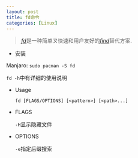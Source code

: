```yaml
---
layout: post
title: fd命令
categories: [Linux]
---
```


> [*fd*](https://github.com/sharkdp/fd)是一种简单ㄡ快速和用户友好的[*find*](https://www.gnu.org/software/findutils/)替代方案.

- 安装

Manjaro:  `sudo pacman -S fd`

`fd -h`中有详细的使用说明

- Usage

  `fd [FLAGS/OPTIONS] [<pattern>] [<path>...]`

- FLAGS

  `-H`显示隐藏文件

- OPTIONS

  `-e`指定后缀搜索